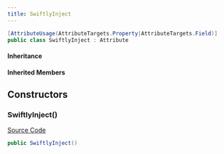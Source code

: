 ```yaml
---
title: SwiftlyInject
---
```


```csharp
[AttributeUsage(AttributeTargets.Property|AttributeTargets.Field)]
public class SwiftlyInject : Attribute
```

#### Inheritance

#### Inherited Members

## Constructors

### SwiftlyInject()

[Source Code](https://github.com/swiftly-solution/swiftlys2/blob/beta/managed/src/SwiftlyS2.Shared/SwiftlyCoreAttribute.cs#L5)

```csharp
public SwiftlyInject()
```


